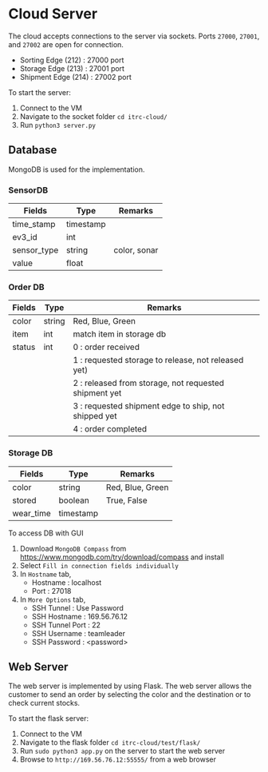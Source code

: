 # Cloud Server
The cloud accepts connections to the server via sockets. Ports `27000`, `27001`, and `27002` are open for connection.
* Sorting Edge  (212) : 27000 port
* Storage Edge  (213) : 27001 port
* Shipment Edge (214) : 27002 port

To start the server:

1. Connect to the VM
2. Navigate to the socket folder `cd itrc-cloud/`
3. Run `python3 server.py`

## Database
MongoDB is used for the implementation. 

### SensorDB

|Fields|Type|Remarks|
|-------|-----|-----|
|time_stamp|timestamp||
|ev3_id|int|
|sensor_type|string|color, sonar|
|value|float|

### Order DB

|Fields|Type|Remarks|
|-------|-----|----|
|color|string|Red, Blue, Green|
|item|int|match item in storage db
|status|int|0 : order received|
|      |   |1 : requested storage to release, not released yet)|
|      |   |2 : released from storage, not requested shipment yet|
|      |   |3 : requested shipment edge to ship, not shipped yet|
|      |   |4 : order completed|

### Storage DB

|Fields|Type|Remarks|
|-------|-----|-----|
|color|string|Red, Blue, Green|
|stored|boolean|True, False|
|wear_time|timestamp| |

To access DB with GUI
1. Download `MongoDB Compass` from <https://www.mongodb.com/try/download/compass> and install
2. Select `Fill in connection fields individually`
3. In `Hostname` tab,
    * Hostname : localhost
    * Port : 27018 
4. In `More Options` tab,
    * SSH Tunnel : Use Password 
    * SSH Hostname : 169.56.76.12
    * SSH Tunnel Port : 22
    * SSH Username : teamleader
    * SSH Password : &lt;password&gt;


## Web Server
The web server is implemented by using Flask. The web server allows the customer to send an order by selecting the color and the destination or to check current stocks. 

To start the flask server:

1. Connect to the VM
2. Navigate to the flask folder `cd itrc-cloud/test/flask/`
3. Run `sudo python3 app.py` on the server to start the web server
4. Browse to `http://169.56.76.12:55555/` from a web browser
